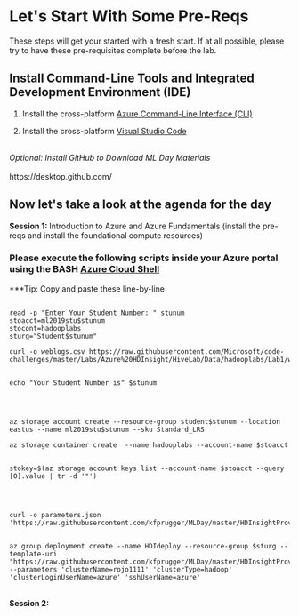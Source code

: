 # Let's Start With Some Pre-Reqs

These steps will get your started with a fresh start. If at all possible, please try to have these pre-requisites complete before the lab.

## Install Command-Line Tools and Integrated Development Environment (IDE)

1. Install the cross-platform [Azure Command-Line Interface (CLI)](http://aka.ms/installCLI) 



2. Install the cross-platform [Visual Studio Code](https://code.visualstudio.com/Download) 

<br>
<i/> Optional: Install GitHub to Download ML Day Materials </i>
<br><br>
https://desktop.github.com/

## Now let's take a look at the agenda for the day

<b/> Session 1: </b>Introduction to Azure and Azure Fundamentals (install the pre-reqs and install the foundational compute resources)
### Please execute the following scripts inside your Azure portal using the BASH [Azure Cloud Shell](https://docs.microsoft.com/en-us/azure/cloud-shell/overview)


***Tip: Copy and paste these line-by-line
```azurecli

read -p "Enter Your Student Number: " stunum
stoacct=ml2019stu$stunum
stocont=hadooplabs
sturg="Student$stunum"

curl -o weblogs.csv https://raw.githubusercontent.com/Microsoft/code-challenges/master/Labs/Azure%20HDInsight/HiveLab/Data/hadooplabs/Lab1/weblogs.csv


echo "Your Student Number is" $stunum




az storage account create --resource-group student$stunum --location eastus --name ml2019stu$stunum --sku Standard_LRS 

az storage container create  --name hadooplabs --account-name $stoacct


stokey=$(az storage account keys list --account-name $stoacct --query [0].value | tr -d '"')




curl -o parameters.json 'https://raw.githubusercontent.com/kfprugger/MLDay/master/HDInsightProvision/parameters.json'


az group deployment create --name HDIdeploy --resource-group $sturg --template-uri "https://raw.githubusercontent.com/kfprugger/MLDay/master/HDInsightProvision/template.json" --parameters 'clusterName=rojo1111' 'clusterType=hadoop' 'clusterLoginUserName=azure' 'sshUserName=azure'

```
<br>
<b/> Session 2: </b>
